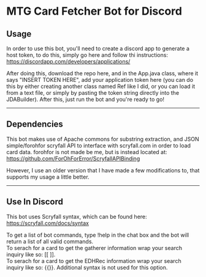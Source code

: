 # MTG Card Fetcher Bot for Discord

## Usage
In order to use this bot, you'll need to create a discord app to generate a host token, to do this, simply go here and follow thi instructions:  
https://discordapp.com/developers/applications/  

After doing this, download the repo here, and in the App.java class, where it says "INSERT TOKEN HERE", add your application token here (you can do this by either creating another class named Ref like I did, or you can load it from a text file, or simply by pasting the token string directly into the JDABuilder). After this, just run the bot and you're ready to go!

---

## Dependencies

This bot makes use of Apache commons for substring extraction, and JSON simple/forohfor scryfall API to interface with scryfall.com in order to load card data. forohfor is not made be me, but is instead located at:  
https://github.com/ForOhForError/ScryfallAPIBinding

However, I use an older version that I have made a few modifications to, that supports my usage a little better.

---

## Use In Discord

This bot uses Scryfall syntax, which can be found here: https://scryfall.com/docs/syntax

To get a list of bot commands, type !help in the chat box and the bot will return a list of all valid commands.  
To serach for a card to get the gatherer information wrap your search inquiry like so: [[<CARDNAME> <additional syntax>]].  
To serach for a card to get the EDHRec information wrap your search inquiry like so: {{<CARDNAME>}}. Additional syntax is not used for this option.  
